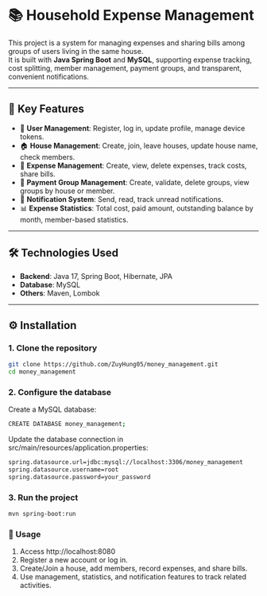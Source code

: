# 📚 Household Expense Management

This project is a system for managing expenses and sharing bills among groups of users living in the same house.  
It is built with **Java Spring Boot** and **MySQL**, supporting expense tracking, cost splitting, member management, payment groups, and transparent, convenient notifications.

---

## 🚀 Key Features
- 👤 **User Management**: Register, log in, update profile, manage device tokens.
- 🏠 **House Management**: Create, join, leave houses, update house name, check members.
- 💸 **Expense Management**: Create, view, delete expenses, track costs, share bills.
- 👥 **Payment Group Management**: Create, validate, delete groups, view groups by house or member.
- 🔔 **Notification System**: Send, read, track unread notifications.
- 📊 **Expense Statistics**: Total cost, paid amount, outstanding balance by month, member-based statistics.

---

## 🛠 Technologies Used
- **Backend**: Java 17, Spring Boot, Hibernate, JPA
- **Database**: MySQL
- **Others**: Maven, Lombok

---

## ⚙️ Installation

### 1. Clone the repository
```bash
git clone https://github.com/ZuyHung05/money_management.git
cd money_management
```
### 2. Configure the database

Create a MySQL database:
```bash
CREATE DATABASE money_management;
```
Update the database connection in src/main/resources/application.properties:
```bash
spring.datasource.url=jdbc:mysql://localhost:3306/money_management
spring.datasource.username=root
spring.datasource.password=your_password
```
### 3. Run the project
```bash
mvn spring-boot:run
```
### 📌 Usage
1. Access http://localhost:8080
2. Register a new account or log in.
3. Create/Join a house, add members, record expenses, and share bills.
4. Use management, statistics, and notification features to track related activities.


